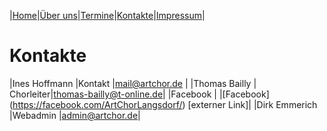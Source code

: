 |[Home](index.md)|[Über uns](ueber_uns.md)|[Termine](termine.md)|[Kontakte](kontakte.md)|[Impressum](impressum.md)|

# Kontakte

|Ines Hoffmann |Kontakt  |mail@artchor.de |
|Thomas Bailly | Chorleiter|thomas-bailly@t-online.de|
|Facebook      |         |[Facebook] (https://facebook.com/ArtChorLangsdorf/) [externer Link]|
|Dirk Emmerich |Webadmin |admin@artchor.de|
